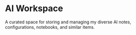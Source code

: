 # AI Workspace

A curated space for storing and managing my diverse AI notes, configurations, notebooks, and similar items.
